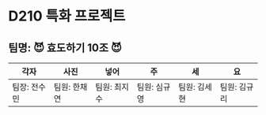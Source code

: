 
# D210 특화 프로젝트 
## 팀명: 😈 효도하기 10조 😈

| 각자         | 사진         | 넣어         | 주            | 세            | 요           |
| ------------ | ------------ | ------------ | ------------- | ------------- | ------------ |
| 팀장: 전수민 | 팀원: 한채연 | 팀원: 최지수 | 팀원:  심규영 | 팀원:  김세현 | 팀원: 김규리 |
